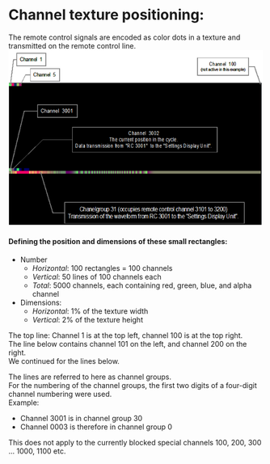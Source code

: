 # Channel texture positioning:

The remote control signals are encoded as color dots in a texture and transmitted on the remote control line.
![Example:](Channel_definitions.PNG)
  
#### Defining the position and dimensions of these small rectangles:
   - Number
      - *Horizontal*: 100 rectangles = 100 channels
      - *Vertical*: 50 lines of 100 channels each
      - *Total*: 5000 channels, each containing red, green, blue, and alpha channel
   - Dimensions:
      - *Horizontal*: 1% of the texture width
      - *Vertical*: 2% of the texture height

The top line: Channel 1 is at the top left, channel 100 is at the top right.  
The line below contains channel 101 on the left, and channel 200 on the right.  
We continued for the lines below.  

The lines are referred to here as channel groups.  
For the numbering of the channel groups, the first two digits of a four-digit channel numbering were used.  
Example:
   - Channel 3001 is in channel group 30
   - Channel 0003 is therefore in channel group 0
   
This does not apply to the currently blocked special channels 100, 200, 300 ... 1000, 1100 etc.



